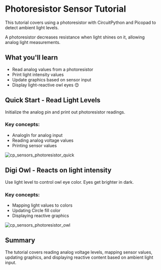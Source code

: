 # Photoresistor Sensor Tutorial
This tutorial covers using a photoresistor with CircuitPython and Picopad to detect ambient light levels.

A photoresistor decreases resistance when light shines on it, allowing analog light measurements.

## What you'll learn
- Read analog values from a photoresistor
- Print light intensity values
- Update graphics based on sensor input
- Display light-reactive owl eyes 😊


## Quick Start - Read Light Levels
Initialize the analog pin and print out photoresistor readings.

### Key concepts:
- AnalogIn for analog input
- Reading analog voltage values
- Printing sensor values

![cp_sensors_photoresistor_quick](https://github.com/MakerClassCZ/Picopad/assets/3875093/05ea60ea-cdde-4089-8ea8-9f1c2fc88d85)

## Digi Owl - Reacts on light intensity
Use light level to control owl eye color. Eyes get brighter in dark.

### Key concepts:

- Mapping light values to colors
- Updating Circle fill color
- Displaying reactive graphics

![cp_sensors_photoresistor_owl](https://github.com/MakerClassCZ/Picopad/assets/3875093/7efcfc41-5fbe-4571-98ab-c5bbb3c83512)

## Summary
The tutorial covers reading analog voltage levels, mapping sensor values, updating graphics, and displaying reactive content based on ambient light input.
